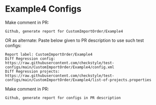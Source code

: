 # Example4 Configs
Make comment in PR:
```
Github, generate report for CustomImportOrder/Example4
```
OR as alternate:
Paste below given to PR description to use such test configs:
```
Report label: CustomImportOrder/Example4
Diff Regression config: https://raw.githubusercontent.com/checkstyle/test-configs/main/CustomImportOrder/Example4/config.xml
Diff Regression projects: https://raw.githubusercontent.com/checkstyle/test-configs/main/CustomImportOrder/Example4/list-of-projects.properties
```
Make comment in PR:
```
Github, generate report for configs in PR description
```
